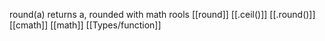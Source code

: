 round(a) returns a, rounded with math rools
[[round]] [[.ceil()]] [[.round()]] [[cmath]] [[math]] [[Types/function]]